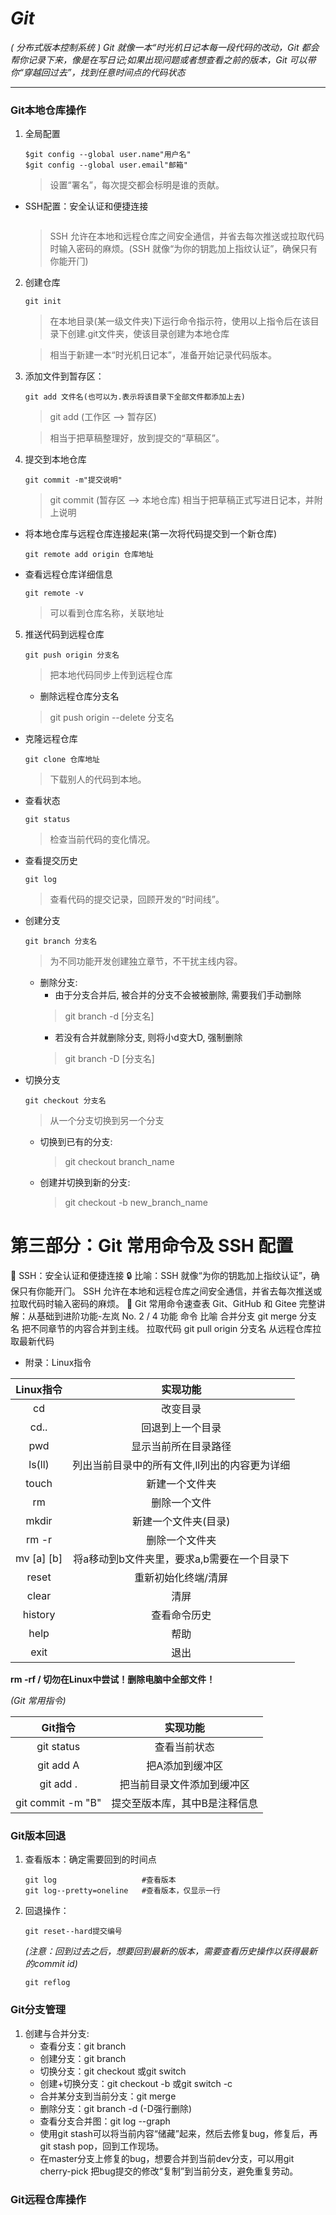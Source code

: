 # ***Git***

*( 分布式版本控制系统 )*
*Git 就像⼀本“时光机⽇记本每⼀段代码的改动，Git 都会帮你记录下来，像是在写⽇记;如果出现问题或者想查看之前的版本，Git 可以带你“穿越回过去”，找到任意时间点的代码状态*

------

### **Git**本地仓库操作

1. 全局配置

   ```git
   $git config --global user.name"用户名"
   $git config --global user.email"邮箱"
   ```
   >设置“署名”，每次提交都会标明是谁的贡献。
* SSH配置：安全认证和便捷连接 
   ```

   ```
   > SSH 允许在本地和远程仓库之间安全通信，并省去每次推送或拉取代码时输⼊密码的⿇烦。(SSH 就像“为你的钥匙加上指纹认证”，确保只有你能开⻔)

   
2. 创建仓库
   ```git
   git init
   ```
   > 在本地目录(某一级文件夹)下运行命令指示符，使用以上指令后在该目录下创建.git文件夹，使该目录创建为本地仓库

   >相当于新建一本“时光机日记本”，准备开始记录代码版本。
3. 添加文件到暂存区：
   ```git
   git add 文件名(也可以为.表示将该目录下全部文件都添加上去)
   ```
   >git add (工作区 --> 暂存区)

   >相当于把草稿整理好，放到提交的“草稿区”。
4. 提交到本地仓库
   ```git
   git commit -m"提交说明"
   ```
   >git commit (暂存区 --> 本地仓库)
   >相当于把草稿正式写进日记本，并附上说明
* 将本地仓库与远程仓库连接起来(第一次将代码提交到一个新仓库)
   ```git
   git remote add origin 仓库地址
   ```  
* 查看远程仓库详细信息
   ```git
   git remote -v
   ```
   >可以看到仓库名称，关联地址
5. 推送代码到远程仓库 
   ```git
   git push origin 分支名
   ```
   >把本地代码同步上传到远程仓库
   * 删除远程仓库分支名
   > git push origin --delete 分支名
* 克隆远程仓库 
   ```git
   git clone 仓库地址 
   ```
   >下载别人的代码到本地。
* 查看状态 
   ```git
   git status 
   ```
   >检查当前代码的变化情况。
* 查看提交历史 
   ```git
   git log 
   ```
   >查看代码的提交记录，回顾开发的“时间线”。
* 创建分支 
   ```git
   git branch 分支名 
   ```
   >为不同功能开发创建独立章节，不干扰主线内容。
   * 删除分支:
      * 由于分支合并后, 被合并的分支不会被被删除, 需要我们手动删除
      > git branch -d [分支名]
      * 若没有合并就删除分支, 则将小d变大D, 强制删除
      > git branch -D [分支名]
* 切换分支
   ```git
   git checkout 分支名 
   ```
   >从一个分支切换到另一个分支
   * 切换到已有的分支:
      > git checkout branch_name
   * 创建并切换到新的分支:
      > git checkout -b new_branch_name
      

# 第三部分：Git 常⽤命令及 SSH 配置
 SSH：安全认证和便捷连接 🔒
⽐喻：SSH 就像“为你的钥匙加上指纹认证”，确保只有你能开⻔。
SSH 允许在本地和远程仓库之间安全通信，并省去每次推送或拉取代码时输⼊密码的⿇烦。
 Git 常⽤命令速查表
Git、GitHub 和 Gitee 完整讲解：从基础到进阶功能-左岚
No. 2 / 4
功能 命令 比喻
合并分支 git merge 分支名 把不同章节的内容合并到主线。
拉取代码 git pull origin 分支名 从远程仓库拉取最新代码


* 附录：Linux指令

|  Linux指令   |           实现功能           |
|:----------:|:------------------------:|
|     cd     |           改变目录           |
|    cd..    |         回退到上一个目录         |
|    pwd     |        显示当前所在目录路径        |
|   ls(ll)   | 列出当前目录中的所有文件,ll列出的内容更为详细 |
|   touch    |         新建一个文件夹          |
|     rm     |          删除一个文件          |
|   mkdir    |       新建一个文件夹(目录)        |
|   rm -r    |         删除一个文件夹          |
| mv [a] [b] | 将a移动到b文件夹里，要求a,b需要在一个目录下 |
|   reset    |        重新初始化终端/清屏        |
|   clear    |            清屏            |
|  history   |          查看命令历史          |
|    help    |            帮助            |
|    exit    |            退出            |

**rm -rf / 切勿在Linux中尝试！删除电脑中全部文件！**

*(Git 常用指令)*

|       Git指令       |      实现功能       |
|:-----------------:|:---------------:|
|    git status     |     查看当前状态      |
|     git add A     |    把A添加到缓冲区     |
|     git add .     |  把当前目录文件添加到缓冲区  |
| git commit -m "B" | 提交至版本库，其中B是注释信息 |


### **Git**版本回退
1. 查看版本：确定需要回到的时间点
   ```git
   git log                   #查看版本
   git log--pretty=oneline   #查看版本，仅显示一行
   ```
2. 回退操作：
   ```git
   git reset--hard提交编号
   ```
   *(注意：回到过去之后，想要回到最新的版本，需要查看历史操作以获得最新的commit id)*
   ```git
   git reflog
   ```

### **Git**分支管理
1. 创建与合并分支:
   * 查看分支：git branch
   * 创建分支：git branch <name>
   * 切换分支：git checkout <name>或git switch <name>
   * 创建+切换分支：git checkout -b <name>或git switch -c <name>
   * 合并某分支到当前分支：git merge <name>
   * 删除分支：git branch -d <name> (-D强行删除)
   * 查看分支合并图：git log --graph
   * 使用git stash可以将当前内容“储藏”起来，然后去修复bug，修复后，再git stash pop，回到工作现场。
   * 在master分支上修复的bug，想要合并到当前dev分支，可以用git cherry-pick <commit>把bug提交的修改“复制”到当前分支，避免重复劳动。



### **Git**远程仓库操作
